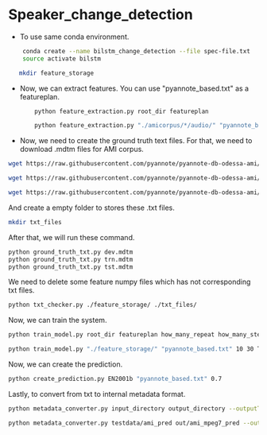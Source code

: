 # Speaker_change_detection

- To use same conda environment.
``` sh
    conda create --name bilstm_change_detection --file spec-file.txt
    source activate bilstm
```

 ``` sh
    mkdir feature_storage
 ```
- Now, we can extract features. You can use "pyannote_based.txt" as a featureplan.
    ``` sh
        python feature_extraction.py root_dir featureplan

        python feature_extraction.py "./amicorpus/*/audio/" "pyannote_based.txt" {example usage}
    ```
    
- Now, we need to create the ground truth text files. For that, we need to download .mdtm files for AMI corpus. 
``` sh
wget https://raw.githubusercontent.com/pyannote/pyannote-db-odessa-ami/master/AMI/data/speaker_diarization/dev.mdtm

wget https://raw.githubusercontent.com/pyannote/pyannote-db-odessa-ami/master/AMI/data/speaker_diarization/trn.mdtm

wget https://raw.githubusercontent.com/pyannote/pyannote-db-odessa-ami/master/AMI/data/speaker_diarization/tst.mdtm
```

And create a empty folder to stores these .txt files.
``` sh
mkdir txt_files
``` 

 After that, we will run these command.
``` sh
python ground_truth_txt.py dev.mdtm
python ground_truth_txt.py trn.mdtm
python ground_truth_txt.py tst.mdtm
```

We need to delete some feature numpy files which has not corresponding txt files.
``` sh
python txt_checker.py ./feature_storage/ ./txt_files/
```

Now, we can train the system. 

``` sh
python train_model.py root_dir featureplan how_many_repeat how_many_step boost how_many_boost fuzzy epoch 

python train_model.py "./feature_storage/" "pyannote_based.txt" 10 30 True 120 True 2 {example usage}
```

Now, we can create the prediction.

``` sh
python create_prediction.py EN2001b "pyannote_based.txt" 0.7
```

Lastly, to convert from txt to internal metadata format.

``` sh
python metadata_converter.py input_directory output_directory --outputType=mpeg7 --inputType=txt_file

python metadata_converter.py testdata/ami_pred out/ami_mpeg7_pred --outputType=mpeg7 --inputType=txt_file {example usage}

```
